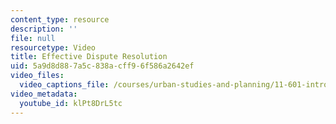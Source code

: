 ```yaml
---
content_type: resource
description: ''
file: null
resourcetype: Video
title: Effective Dispute Resolution
uid: 5a9d8d88-7a5c-838a-cff9-6f586a2642ef
video_files:
  video_captions_file: /courses/urban-studies-and-planning/11-601-introduction-to-environmental-policy-and-planning-fall-2016/scenario-presentations/scenario-14/effective-dispute-resolution/klPt8DrL5tc.vtt
video_metadata:
  youtube_id: klPt8DrL5tc
---
```

